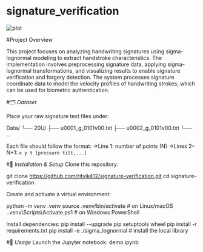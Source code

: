 # signature_verification

![plot](https://github.com/user-attachments/assets/34d358d5-6df6-46ff-8bd6-e65f009ae52b)

#Project Overview

This project focuses on analyzing handwriting signatures using sigma-lognormal modeling to extract handstroke characteristics. The implementation involves preprocessing signature data, applying sigma-lognormal transformations, and visualizing results to enable signature verification and forgery detection. The system processes signature coordinate data to model the velocity profiles of handwriting strokes, which can be used for biometric authentication.


#🗂️ *Dataset*

Place your raw signature text files under:

Data/
└── 20U/
    ├── u0001_g_0101v00.txt
    ├── u0002_g_0101v00.txt
    └── ...

Each file should follow the format:
->Line 1: number of points (N)
->Lines 2–N+1: `x y t [pressure tilt,...]`

#🔧 *Installation & Setup*
Clone this repository:

git clone https://github.com/ritvik412/signature-verification.git
cd signature-verification

Create and activate a virtual environment:

python -m venv .venv
source .venv/bin/activate      # on Linux/macOS
.\.venv\Scripts\Activate.ps1   # on Windows PowerShell

Install dependencies:
pip install --upgrade pip setuptools wheel
pip install -r requirements.txt
pip install -e ./sigma_lognormal   # install the local library 

#📖 *Usage*
Launch the Jupyter notebook: demo.ipynb
